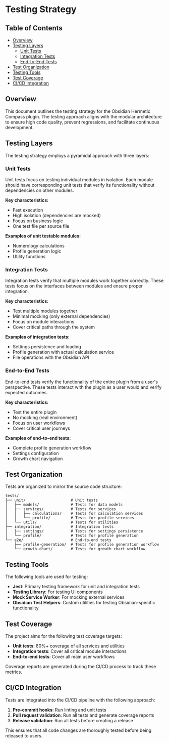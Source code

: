 # Testing Strategy

## Table of Contents
- [Overview](#overview)
- [Testing Layers](#testing-layers)
  - [Unit Tests](#unit-tests)
  - [Integration Tests](#integration-tests)
  - [End-to-End Tests](#end-to-end-tests)
- [Test Organization](#test-organization)
- [Testing Tools](#testing-tools)
- [Test Coverage](#test-coverage)
- [CI/CD Integration](#cicd-integration)

## Overview

This document outlines the testing strategy for the Obsidian Hermetic Compass plugin. The testing approach aligns with the modular architecture to ensure high code quality, prevent regressions, and facilitate continuous development.

## Testing Layers

The testing strategy employs a pyramidal approach with three layers:

### Unit Tests

Unit tests focus on testing individual modules in isolation. Each module should have corresponding unit tests that verify its functionality without dependencies on other modules.

**Key characteristics:**
- Fast execution
- High isolation (dependencies are mocked)
- Focus on business logic
- One test file per source file

**Examples of unit testable modules:**
- Numerology calculations
- Profile generation logic
- Utility functions

### Integration Tests

Integration tests verify that multiple modules work together correctly. These tests focus on the interfaces between modules and ensure proper integration.

**Key characteristics:**
- Test multiple modules together
- Minimal mocking (only external dependencies)
- Focus on module interactions
- Cover critical paths through the system

**Examples of integration tests:**
- Settings persistence and loading
- Profile generation with actual calculation service
- File operations with the Obsidian API

### End-to-End Tests

End-to-end tests verify the functionality of the entire plugin from a user's perspective. These tests interact with the plugin as a user would and verify expected outcomes.

**Key characteristics:**
- Test the entire plugin
- No mocking (real environment)
- Focus on user workflows
- Cover critical user journeys

**Examples of end-to-end tests:**
- Complete profile generation workflow
- Settings configuration
- Growth chart navigation

## Test Organization

Tests are organized to mirror the source code structure:

```
tests/
├── unit/                    # Unit tests
│   ├── models/              # Tests for data models
│   ├── services/            # Tests for services
│   │   ├── calculations/    # Tests for calculation services
│   │   └── profile/         # Tests for profile services
│   └── utils/               # Tests for utilities
├── integration/             # Integration tests
│   ├── settings/            # Tests for settings persistence
│   └── profile/             # Tests for profile generation
└── e2e/                     # End-to-end tests
    ├── profile-generation/  # Tests for profile generation workflow
    └── growth-chart/        # Tests for growth chart workflow
```

## Testing Tools

The following tools are used for testing:

- **Jest**: Primary testing framework for unit and integration tests
- **Testing Library**: For testing UI components
- **Mock Service Worker**: For mocking external services
- **Obsidian Test Helpers**: Custom utilities for testing Obsidian-specific functionality

## Test Coverage

The project aims for the following test coverage targets:

- **Unit tests**: 80%+ coverage of all services and utilities
- **Integration tests**: Cover all critical module interactions
- **End-to-end tests**: Cover all main user workflows

Coverage reports are generated during the CI/CD process to track these metrics.

## CI/CD Integration

Tests are integrated into the CI/CD pipeline with the following approach:

1. **Pre-commit hooks**: Run linting and unit tests
2. **Pull request validation**: Run all tests and generate coverage reports
3. **Release validation**: Run all tests before creating a release

This ensures that all code changes are thoroughly tested before being released to users. 